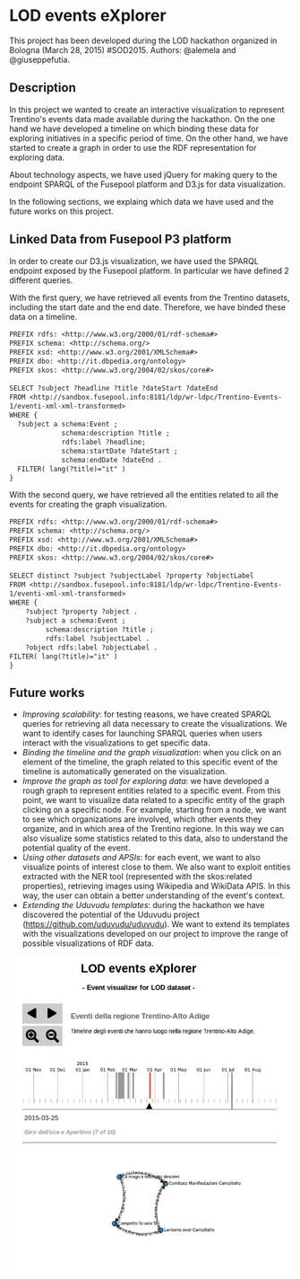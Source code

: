 # LOD events eXplorer

This project has been developed during the LOD hackathon organized in Bologna (March 28, 2015) #SOD2015. Authors: @alemela and @giuseppefutia.

## Description

In this project we wanted to create an interactive visualization to represent Trentino's events data made available during the hackathon. On the one hand we have developed a timeline on which binding these data for exploring initiatives in a specific period of time. On the other hand, we have started to create a graph in order to use the RDF representation for exploring data.

About technology aspects, we have used jQuery for making query to the endpoint SPARQL of the Fusepool platform and D3.js for data visualization.

In the following sections, we explaing which data we have used and the future works on this project.

## Linked Data from Fusepool P3 platform

In order to create our D3.js visualization, we have used the SPARQL endpoint exposed by the Fusepool platform. In particular we have defined 2 different queries. 

With the first query, we have retrieved all events from the Trentino datasets, including the start date and the end date. Therefore, we have binded these data on a timeline.

	PREFIX rdfs: <http://www.w3.org/2000/01/rdf-schema#>
	PREFIX schema: <http://schema.org/>
	PREFIX xsd: <http://www.w3.org/2001/XMLSchema#>
	PREFIX dbo: <http://it.dbpedia.org/ontology>
	PREFIX skos: <http://www.w3.org/2004/02/skos/core#>

	SELECT ?subject ?headline ?title ?dateStart ?dateEnd
	FROM <http://sandbox.fusepool.info:8181/ldp/wr-ldpc/Trentino-Events-1/eventi-xml-xml-transformed>
	WHERE {
	  ?subject a schema:Event ;
	             schema:description ?title ;
	             rdfs:label ?headline;
	             schema:startDate ?dateStart ;
	             schema:endDate ?dateEnd .
	  FILTER( lang(?title)="it" )
	}

With the second query, we have retrieved all the entities related to all the events for creating the graph visualization.

	PREFIX rdfs: <http://www.w3.org/2000/01/rdf-schema#> 
	PREFIX schema: <http://schema.org/>
	PREFIX xsd: <http://www.w3.org/2001/XMLSchema#>
	PREFIX dbo: <http://it.dbpedia.org/ontology>
	PREFIX skos: <http://www.w3.org/2004/02/skos/core#>

	SELECT distinct ?subject ?subjectLabel ?property ?objectLabel
	FROM <http://sandbox.fusepool.info:8181/ldp/wr-ldpc/Trentino-Events-1/eventi-xml-xml-transformed>
	WHERE {
  		?subject ?property ?object .
  		?subject a schema:Event ;
             schema:description ?title ;
             rdfs:label ?subjectLabel .
  		?object rdfs:label ?objectLabel .
  	FILTER( lang(?title)="it" )
	}

## Future works

* *Improving scalability*: for testing reasons, we have created SPARQL queries for retrieving all data necessary to create the visualizations. We want to identify cases for launching SPARQL queries when users interact with the visualizations to get specific data.
* *Binding the timeline and the graph visualization*: when you click on an element of the timeline, the graph related to this specific event of the timeline is automatically generated on the visualization.
* *Improve the graph as tool for exploring data*: we have developed a rough graph to represent entities related to a specific event. From this point, we want to visualize data related to a specific entity of the graph clicking on a specific node. For example, starting from a node, we want to see which organizations are involved, which other events they organize, and in which area of the Trentino regione. In this way we can also visualize some statistics related to this data, also to understand the potential quality of the event.
* *Using other datasets and APSIs*: for each event, we want to also visualize points of interest close to them. We also want to exploit entities extracted with the NER tool (represented with the skos:related properties), retrieving images using Wikipedia and WikiData APIS. In this way, the user can obtain a better understanding of the event's context.
* *Extending the Uduvudu templates*: during the hackathon we have discovered the potential of the Uduvudu project (https://github.com/uduvudu/uduvudu). We want to extend its templates with the visualizations developed on our project to improve the range of possible visualizations of RDF data.

<img src="lod-events-explorer.png" align="right" alt="Lod events eXplorer screenshot." />

